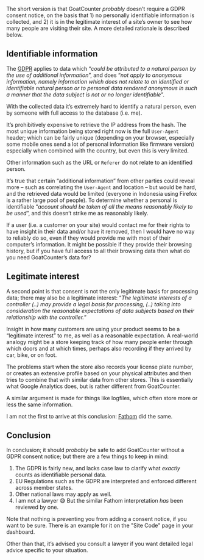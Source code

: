 The short version is that GoatCounter *probably* doesn’t require a GDPR consent
notice, on the basis that 1) no personally identifiable information is
collected, and 2) it is in the legitimate interest of a site’s owner to see how
many people are visiting their site. A more detailed rationale is described
below.

Identifiable information
------------------------

The [GDPR][gdpr] applies to data which “*could be attributed to a natural person
by the use of additional information*”, and does “*not apply to anonymous
information, namely information which does not relate to an identified or
identifiable natural person or to personal data rendered anonymous in such a
manner that the data subject is not or no longer identifiable*”.

With the collected data it’s extremely hard to identify a natural person, even
by someone with full access to the database (i.e. me).

It’s prohibitively expensive to retrieve the IP address from the hash. The most
unique information being stored right now is the full `User-Agent` header; which
can be fairly unique (depending on your browser, especially some mobile ones
send a lot of personal information like firmware version) especially when
combined with the country, but even this is very limited.

Other information such as the URL or `Referer` do not relate to an identified
person.

It’s true that certain “additional information” from other parties could reveal
more – such as correlating the `User-Agent` and location – but would be hard,
and the retrieved data would be limited (everyone in Indonesia using Firefox is
a rather large pool of people). To determine whether a personal is identifiable
“*account should be taken of all the means reasonably likely to be used*”, and
this doesn’t strike me as reasonably likely.

If a user (i.e. a customer on your site) would contact me for their rights to
have insight in their data and/or have it removed, then I would have no way to
reliably do so, even if they would provide me with most of their computer’s
information. It might be possible if they provide their browsing history, but if
you have full access to all their browsing data then what do you need
GoatCounter’s data for?


Legitimate interest
-------------------

A second point is that consent is not the only legitimate basis for processing
data; there may also be a legitimate interest: “*The legitimate interests of a
controller (..) may provide a legal basis for processing, (..) taking into
consideration the reasonable expectations of data subjects based on their
relationship with the controller.*”

Insight in how many customers are using your product seems to be a “legitimate
interest” to me, as well as a reasonable expectation. A real-world analogy might
be a store keeping track of  how many people enter through which doors and at
which times, perhaps also recording if they arrived by car, bike, or on foot.

The problems start when the store also records your license plate number, or
creates an extensive profile based on your physical attributes and then tries to
combine that with similar data from other stores. This is essentially what
Google Analytics does, but is rather different from GoatCounter.

A similar argument is made for things like logfiles, which often store more or
less the same information.

I am not the first to arrive at this conclusion:
[Fathom](https://usefathom.com/data) did the same.

Conclusion
----------

In conclusion; it should *probably* be safe to add GoatCounter without a GDPR
consent notice; but there are a few things to keep in mind:

1. The GDPR is fairly new, and lacks case law to clarify what *exactly* counts
   as identifiable personal data.
2. EU Regulations such as the GDPR are interpreted and enforced different across
   member states.
3. Other national laws may apply as well.
4. I am not a lawyer 😅 But the similar Fathom interpretation *has* been
   reviewed by one.

Note that nothing is preventing you from adding a consent notice, if you want to
be sure. There is an example for it on the "Site Code" page in your dashboard.

Other than that, it’s advised you consult a lawyer if you want detailed legal
advice specific to your situation.

[gdpr]: https://eur-lex.europa.eu/legal-content/EN/TXT/PDF/?uri=CELEX:32016R0679
